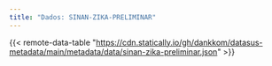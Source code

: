 ```yaml
---
title: "Dados: SINAN-ZIKA-PRELIMINAR"
---
```


{{< remote-data-table "https://cdn.statically.io/gh/dankkom/datasus-metadata/main/metadata/data/sinan-zika-preliminar.json" >}}
